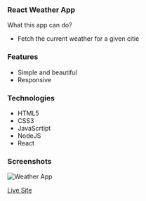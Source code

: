 ### React Weather App

What this app can do?

- Fetch the current weather for a given citie

### Features

- Simple and beautiful
- Responsive

### Technologies

- HTML5
- CSS3
- JavaScrtipt
- NodeJS
- React

### Screenshots

![Weather App](https://ik.imagekit.io/of8sk3s88sie/portfolio/weather-poster.jpg?ik-sdk-version=react-1.1.0)

[Live Site](https://hm-weather-app-1.netlify.app)
